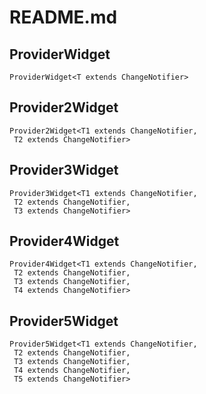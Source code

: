 # README.md

## ProviderWidget
```
ProviderWidget<T extends ChangeNotifier>
```

## Provider2Widget
```
Provider2Widget<T1 extends ChangeNotifier,
 T2 extends ChangeNotifier>
```

## Provider3Widget
```
Provider3Widget<T1 extends ChangeNotifier,
 T2 extends ChangeNotifier,
 T3 extends ChangeNotifier>
```

## Provider4Widget
```
Provider4Widget<T1 extends ChangeNotifier,
 T2 extends ChangeNotifier,
 T3 extends ChangeNotifier,
 T4 extends ChangeNotifier>
```

## Provider5Widget
```
Provider5Widget<T1 extends ChangeNotifier,
 T2 extends ChangeNotifier,
 T3 extends ChangeNotifier,
 T4 extends ChangeNotifier,
 T5 extends ChangeNotifier>
```
